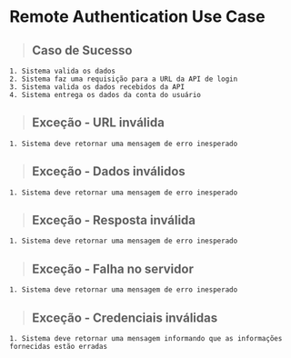 # Remote Authentication Use Case

  > ## Caso de Sucesso
    1. Sistema valida os dados
    2. Sistema faz uma requisição para a URL da API de login
    3. Sistema valida os dados recebidos da API
    4. Sistema entrega os dados da conta do usuário

  > ## Exceção - URL inválida
    1. Sistema deve retornar uma mensagem de erro inesperado
  
  > ## Exceção - Dados inválidos
    1. Sistema deve retornar uma mensagem de erro inesperado

  > ## Exceção - Resposta inválida
    1. Sistema deve retornar uma mensagem de erro inesperado

  > ## Exceção - Falha no servidor
    1. Sistema deve retornar uma mensagem de erro inesperado
  
  > ## Exceção - Credenciais inválidas
    1. Sistema deve retornar uma mensagem informando que as informações fornecidas estão erradas
